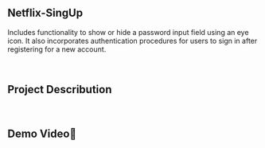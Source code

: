 ## Netflix-SingUp
Includes functionality to show or hide a password input field using an eye icon. It also incorporates authentication procedures for users to sign in after registering for a new account.

<br>

## Project Describution

<br>

## Demo Video🎥

